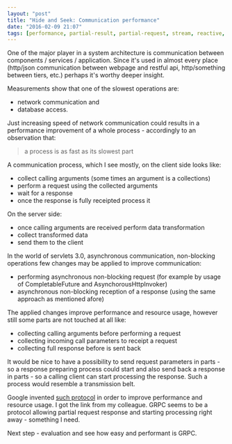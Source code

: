 ```yaml
---
layout: "post"
title: "Hide and Seek: Communication performance"
date: "2016-02-09 21:07"
tags: [performance, partial-result, partial-request, stream, reactive, java]
---
```

One of the major player in a system architecture is communication between
components / services / application. Since it's used in almost every place
(http/json communication between webpage and restful api, http/something between
tiers, etc.) perhaps it's worthy deeper insight.

Measurements show that one of the slowest operations are:

* network communication and
* database access.

Just increasing speed of network communication could results in a performance
improvement of a whole process - accordingly to an observation that:

> a process is as fast as its slowest part

A communication process, which I see mostly, on the client side looks like:

* collect calling arguments (some times an argument is a collections)
* perform a request using the collected arguments
* wait for a response
* once the response is fully receipted process it

On the server side:

* once calling arguments are received perform data transformation
* collect transformed data
* send them to the client

In the world of servlets 3.0, asynchronous communication,
non-blocking operations few changes may be applied to improve communication:

* performing asynchronous non-blocking request
  (for example by usage of CompletableFuture and AsynchorousHttpInvoker)
* asynchronous non-blocking reception of a response (using the same approach as
  mentioned afore)

The applied changes improve performance and resource usage, however still some
parts are not touched at all like:

* collecting calling arguments before performing a request
* collecting incoming call parameters to receipt a request
* collecting full response before is sent back

It would be nice to have a possibility to send request parameters in parts -
so a response preparing process could start and
also send back a response in parts - so a calling client can start processing
the response. Such a process would resemble a transmission belt.

Google invented [such protocol](http://www.grpc.io/docs/) in order
to improve performance and resource usage. I got the link from my colleague.
GRPC seems to be a protocol allowing partial request response and starting
processing right away - something I need.

Next step - evaluation and see how easy and performant is GRPC.

